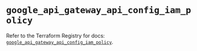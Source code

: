 # `google_api_gateway_api_config_iam_policy`

Refer to the Terraform Registry for docs: [`google_api_gateway_api_config_iam_policy`](https://registry.terraform.io/providers/hashicorp/google-beta/5.13.0/docs/resources/google_api_gateway_api_config_iam_policy).
